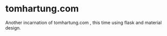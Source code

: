 # tomhartung.com
Another incarnation of tomhartung.com , this time using flask and material design.

